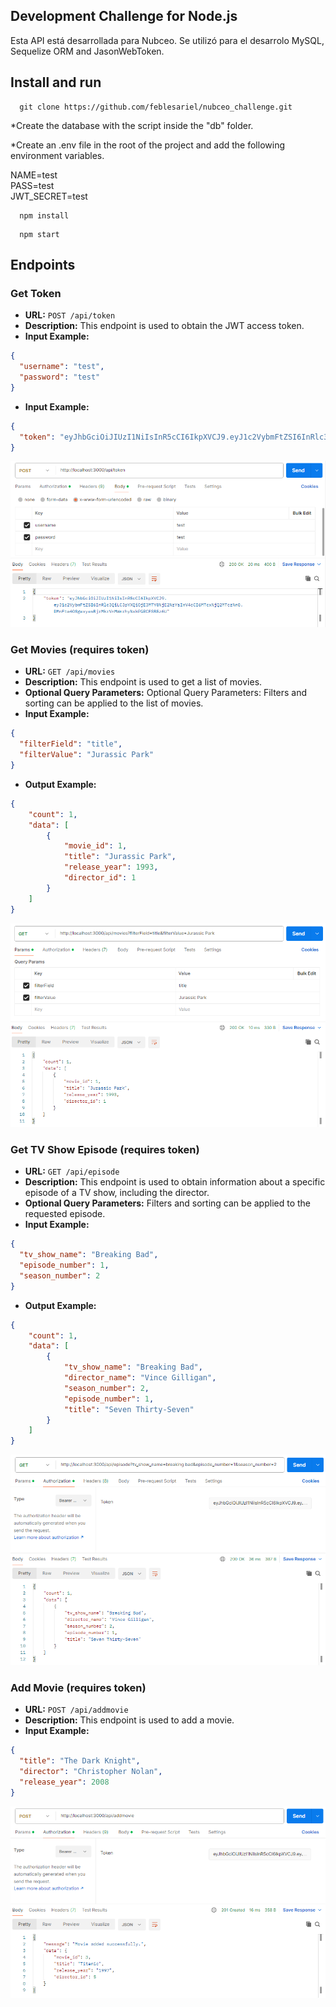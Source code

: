 ## Development Challenge for Node.js

Esta API está desarrollada para Nubceo. Se utilizó para el desarrolo MySQL, Sequelize ORM and JasonWebToken.


## Install and run

```
  git clone https://github.com/feblesariel/nubceo_challenge.git
```

*Create the database with the script inside the "db" folder.

*Create an .env file in the root of the project and add the following environment variables.

NAME=test<br>
PASS=test<br>
JWT_SECRET=test

```
  npm install
```
```
  npm start
```

## Endpoints

### Get Token

- **URL:** `POST /api/token`
- **Description:** This endpoint is used to obtain the JWT access token.
- **Input Example:**
```json
{
  "username": "test",
  "password": "test"
}
```
- **Input Example:**
```json
{
  "token": "eyJhbGciOiJIUzI1NiIsInR5cCI6IkpXVCJ9.eyJ1c2VybmFtZSI6InRlc3R1c2VyIiwiaWF0IjoxNjI2NDc1OTM3LCJleHAiOjE2MjY0NzU5NzN9.9dFdTWycMCw-M7jAIXmGYg9NBKMQY0vFqfvCN2WPL5E"
}
```

![image](src/img/getToken.png)

### Get Movies (requires token)

- **URL:** `GET /api/movies`
- **Description:** This endpoint is used to get a list of movies.
- **Optional Query Parameters:** Optional Query Parameters: Filters and sorting can be applied to the list of movies.
- **Input Example:**
```json
{
  "filterField": "title",
  "filterValue": "Jurassic Park"
}
```
- **Output Example:**
```json
{
    "count": 1,
    "data": [
        {
            "movie_id": 1,
            "title": "Jurassic Park",
            "release_year": 1993,
            "director_id": 1
        }
    ]
}
```

![image](src/img/getMovies.png)

### Get TV Show Episode (requires token)

- **URL:** `GET /api/episode`
- **Description:** This endpoint is used to obtain information about a specific episode of a TV show, including the director.
- **Optional Query Parameters:** Filters and sorting can be applied to the requested episode.
- **Input Example:**
```json
{
  "tv_show_name": "Breaking Bad",
  "episode_number": 1,
  "season_number": 2
}
```
- **Output Example:**
```json
{
    "count": 1,
    "data": [
        {
            "tv_show_name": "Breaking Bad",
            "director_name": "Vince Gilligan",
            "season_number": 2,
            "episode_number": 1,
            "title": "Seven Thirty-Seven"
        }
    ]
}
```

![image](src/img/getEpisode.png)

### Add Movie (requires token)

- **URL:** `POST /api/addmovie`
- **Description:** This endpoint is used to add a movie.
- **Input Example:**
```json
{
  "title": "The Dark Knight",
  "director": "Christopher Nolan",
  "release_year": 2008
}

```

![image](src/img/addMovie.png)